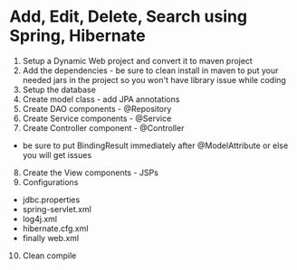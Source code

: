 # Add, Edit, Delete, Search using Spring, Hibernate

1. Setup a Dynamic Web project and convert it to maven project
2. Add the dependencies - be sure to clean install in maven to put your needed jars in the project so you won't have library issue while coding
3. Setup the database
4. Create model class - add JPA annotations
5. Create DAO components - @Repository
6. Create Service components - @Service
7. Create Controller component - @Controller
 - be sure to put BindingResult immediately after @ModelAttribute or else you will get issues
8. Create the View components - JSPs
9. Configurations
- jdbc.properties
- spring-servlet.xml
- log4j.xml
- hibernate.cfg.xml
- finally web.xml
10. Clean compile
